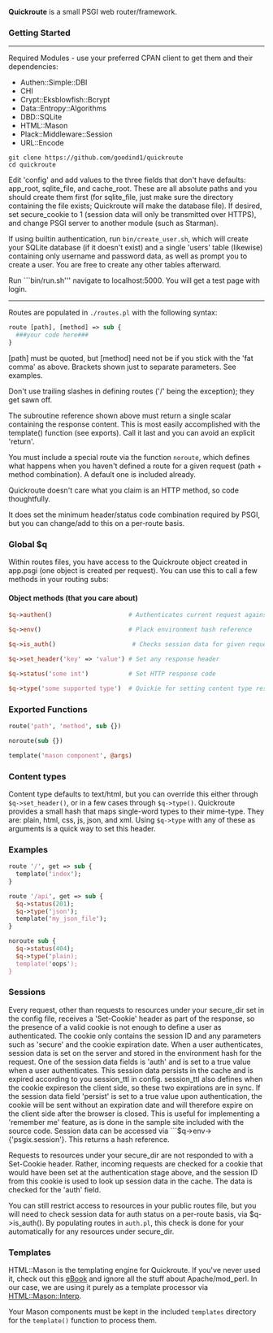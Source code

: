 **Quickroute** is a small PSGI web router/framework.

### Getting Started

---

Required Modules - use your preferred CPAN client to get them and their dependencies:

- Authen::Simple::DBI
- CHI
- Crypt::Eksblowfish::Bcrypt
- Data::Entropy::Algorithms
- DBD::SQLite
- HTML::Mason
- Plack::Middleware::Session
- URL::Encode

```
git clone https://github.com/goodind1/quickroute
cd quickroute
```

Edit 'config' and add values to the three fields that don't have defaults: app_root, sqlite_file, and cache_root. These are all absolute paths and you should create them first (for sqlite_file, just make sure the directory containing the file exists; Quickroute will make the database file). If desired, set secure_cookie to 1 (session data will only be transmitted over HTTPS), and change PSGI server to another module (such as Starman).

If using builtin authentication, run ```bin/create_user.sh```, which will create your SQLite database (if it doesn't exist) and a single 'users' table (likewise) containing only username and password data, as well as prompt you to create a user. You are free to create any other tables afterward.

Run ```bin/run.sh''' navigate to localhost:5000. You will get a test page with login.

---

Routes are populated in ```./routes.pl``` with the following syntax:

```perl
route [path], [method] => sub {
  ###your code here###
}
```

[path] must be quoted, but [method] need not be if you stick with the 'fat comma' as above. Brackets shown just to separate parameters. See examples.

Don't use trailing slashes in defining routes ('/' being the exception); they get sawn off.

The subroutine reference shown above must return a single scalar containing the response content. This is most easily accomplished with the template() function (see exports). Call it last and you can avoid an explicit 'return'.

You must include a special route via the function ```noroute```, which defines what happens when you haven't defined a route for a given request (path + method combination). A default one is included already.

Quickroute doesn't care what you claim is an HTTP method, so code thoughtfully. 

It does set the minimum header/status code combination required by PSGI, but you can change/add to this on a per-route basis.

### Global $q
Within routes files, you have access to the Quickroute object created in app.psgi (one object is created per request). You can use this to call a few methods in your routing subs:

#### Object methods (that you care about)

```perl
$q->authen()                     # Authenticates current request against SQLite 'users' table using 'username' and 'password' POST parameters. Populates some session data on success.

$q->env()                        # Plack environment hash reference

$q->is_auth()                     # Checks session data for given request, if applicable, and returns true if 'auth' field is a true value (this field set by $q->authen())

$q->set_header('key' => 'value') # Set any response header

$q->status('some int')           # Set HTTP response code

$q->type('some supported type')  # Quickie for setting content type response header
```

### Exported Functions

```perl
route('path', 'method', sub {})

noroute(sub {})

template('mason component', @args)
```

### Content types

Content type defaults to text/html, but you can override this either through ```$q->set_header()```, or in a few cases through ```$q->type()```. Quickroute provides a small hash that maps single-word types to their mime-type. They are: plain, html, css, js, json, and xml. Using ```$q->type``` with any of these as arguments is a quick way to set this header.

### Examples

```perl
route '/', get => sub {
  template('index');
}

route '/api', get => sub {
  $q->status(201);
  $q->type('json');
  template('my_json_file');
}

noroute sub {
  $q->status(404);
  $q->type('plain);
  template('oops');
}

```

### Sessions

Every request, other than requests to resources under your secure_dir set in the config file, receives a 'Set-Cookie' header as part of the response, so the presence of a valid cookie is not enough to define a user as authenticated. The cookie only contains the session ID and any parameters such as 'secure' and the cookie expiration date. When a user authenticates, session data is set on the server and stored in the environment hash for the request. One of the session data fields is 'auth' and is set to a true value when a user authenticates. This session data persists in the cache and is expired according to you session_ttl in config. session_ttl also defines when the cookie expireson the client side, so these two expirations are in sync. If the session data field 'persist' is set to a true value upon authentication, the cookie will be sent without an expiration date and will therefore expire on the client side after the browser is closed. This is useful for implementing a 'remember me' feature, as is done in the sample site included with the source code. Session data can be accessed via ```$q->env->{'psgix.session'}. This returns a hash reference.

Requests to resources under your secure_dir are not responded to with a Set-Cookie header. Rather, incoming requests are checked for a cookie that would have been set at the authentication stage above, and the session ID from this cookie is used to look up session data in the cache. The data is checked for the 'auth' field.

You can still restrict access to resources in your public routes file, but you will need to check session data for auth status on a per-route basis, via $q->is_auth(). By populating routes in ```auth.pl```, this check is done for your automatically for any resources under secure_dir.

### Templates

HTML::Mason is the templating engine for Quickroute. If you've never used it, check out this [eBook](https://masonbook.houseabsolute.com/book/) and ignore all the stuff about Apache/mod_perl. In our case, we are using it purely as a template processor via [HTML::Mason::Interp](https://metacpan.org/pod/HTML::Mason::Interp).

Your Mason components must be kept in the included ```templates``` directory for the ```template()``` function to process them.
